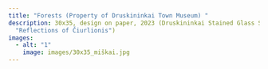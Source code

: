 ```yaml
---
title: "Forests (Property of Druskininkai Town Museum) "
description: 30x35, design on paper, 2023 (Druskininkai Stained Glass Symposium
  "Reflections of Čiurlionis")
images:
  - alt: "1"
    image: images/30x35_miškai.jpg
---
```

